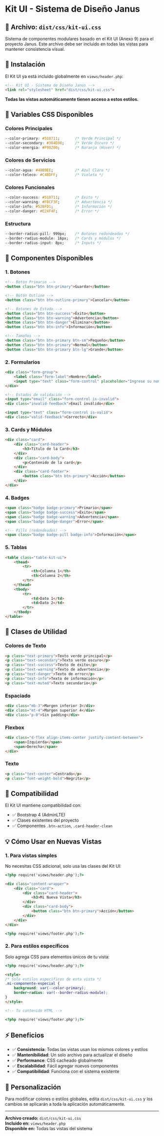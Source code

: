 # Kit UI - Sistema de Diseño Janus

## 📁 Archivo: `dist/css/kit-ui.css`

Sistema de componentes modulares basado en el Kit UI (Anexo 9) para el proyecto Janus. Este archivo debe ser incluido en todas las vistas para mantener consistencia visual.

## 🚀 Instalación

El Kit UI ya está incluido globalmente en `views/header.php`:

```html
<!-- Kit UI - Sistema de Diseño Janus -->
<link rel="stylesheet" href="dist/css/kit-ui.css">
```

**Todas las vistas automáticamente tienen acceso a estos estilos.**

## 🎨 Variables CSS Disponibles

### Colores Principales
```css
--color-primary: #518711;       /* Verde Principal */
--color-secondary: #384E08;     /* Verde Oscuro */
--color-energia: #F98200;       /* Naranja (Hover) */
```

### Colores de Servicios
```css
--color-agua: #48B9EE;          /* Azul Claro */
--color-teleco: #C48DFF;        /* Violeta */
```

### Colores Funcionales
```css
--color-success: #518711;       /* Éxito */
--color-warning: #F8CF3F;       /* Advertencia */
--color-info: #52BFD1;          /* Información */
--color-danger: #E24F4F;        /* Error */
```

### Estructura
```css
--border-radius-pill: 999px;    /* Botones redondeados */
--border-radius-module: 16px;   /* Cards y módulos */
--border-radius-input: 8px;     /* Inputs */
```

## 🧩 Componentes Disponibles

### 1. Botones

```html
<!-- Botón Primario -->
<button class="btn btn-primary">Guardar</button>

<!-- Botón Outline -->
<button class="btn btn-outline-primary">Cancelar</button>

<!-- Botones de Estado -->
<button class="btn btn-success">Éxito</button>
<button class="btn btn-warning">Advertencia</button>
<button class="btn btn-danger">Eliminar</button>
<button class="btn btn-info">Información</button>

<!-- Tamaños -->
<button class="btn btn-primary btn-sm">Pequeño</button>
<button class="btn btn-primary">Normal</button>
<button class="btn btn-primary btn-lg">Grande</button>
```

### 2. Formularios

```html
<div class="form-group">
    <label class="form-label">Nombre</label>
    <input type="text" class="form-control" placeholder="Ingrese su nombre">
</div>

<!-- Estados de validación -->
<input type="email" class="form-control is-invalid">
<div class="invalid-feedback">Email inválido</div>

<input type="text" class="form-control is-valid">
<div class="valid-feedback">Correcto</div>
```

### 3. Cards y Módulos

```html
<div class="card">
    <div class="card-header">
        <h3>Título de la Card</h3>
    </div>
    <div class="card-body">
        <p>Contenido de la card</p>
    </div>
    <div class="card-footer">
        <button class="btn btn-primary">Acción</button>
    </div>
</div>
```

### 4. Badges

```html
<span class="badge badge-primary">Primario</span>
<span class="badge badge-success">Éxito</span>
<span class="badge badge-warning">Advertencia</span>
<span class="badge badge-danger">Error</span>

<!-- Pills (redondeados) -->
<span class="badge badge-pill badge-info">Información</span>
```

### 5. Tablas

```html
<table class="table-kit-ui">
    <thead>
        <tr>
            <th>Columna 1</th>
            <th>Columna 2</th>
        </tr>
    </thead>
    <tbody>
        <tr>
            <td>Dato 1</td>
            <td>Dato 2</td>
        </tr>
    </tbody>
</table>
```

## 🎯 Clases de Utilidad

### Colores de Texto
```html
<p class="text-primary">Texto verde principal</p>
<p class="text-secondary">Texto verde oscuro</p>
<p class="text-success">Texto de éxito</p>
<p class="text-warning">Texto de advertencia</p>
<p class="text-danger">Texto de error</p>
<p class="text-info">Texto de información</p>
<p class="text-muted">Texto secundario</p>
```

### Espaciado
```html
<div class="mb-3">Margen inferior 3</div>
<div class="mt-4">Margen superior 4</div>
<div class="p-0">Sin padding</div>
```

### Flexbox
```html
<div class="d-flex align-items-center justify-content-between">
    <span>Izquierda</span>
    <span>Derecha</span>
</div>
```

### Texto
```html
<p class="text-center">Centrado</p>
<p class="font-weight-bold">Negrita</p>
```

## 🔧 Compatibilidad

El Kit UI mantiene compatibilidad con:
- ✅ Bootstrap 4 (AdminLTE)
- ✅ Clases existentes del proyecto
- ✅ Componentes `.btn-action`, `.card-header-clean`

## 💡 Cómo Usar en Nuevas Vistas

### 1. Para vistas simples
No necesitas CSS adicional, solo usa las clases del Kit UI:

```html
<?php require('views/header.php');?>

<div class="content-wrapper">
    <div class="card">
        <div class="card-header">
            <h3>Mi Nueva Vista</h3>
        </div>
        <div class="card-body">
            <button class="btn btn-primary">Acción</button>
        </div>
    </div>
</div>

<?php require('views/footer.php');?>
```

### 2. Para estilos específicos
Solo agrega CSS para elementos únicos de tu vista:

```html
<?php require('views/header.php');?>

<style>
/* Solo estilos específicos de esta vista */
.mi-componente-especial {
    background: var(--color-primary);
    border-radius: var(--border-radius-module);
}
</style>

<!-- Tu contenido HTML -->

<?php require('views/footer.php');?>
```

## ⚡ Beneficios

- ✅ **Consistencia**: Todas las vistas usan los mismos colores y estilos
- ✅ **Mantenibilidad**: Un solo archivo para actualizar el diseño
- ✅ **Performance**: CSS cacheado globalmente
- ✅ **Escalabilidad**: Fácil agregar nuevos componentes
- ✅ **Compatibilidad**: Funciona con el sistema existente

## 🎨 Personalización

Para modificar colores o estilos globales, edita `dist/css/kit-ui.css` y los cambios se aplicarán a toda la aplicación automáticamente.

---

**Archivo creado:** `dist/css/kit-ui.css`  
**Incluido en:** `views/header.php`  
**Disponible en:** Todas las vistas del sistema